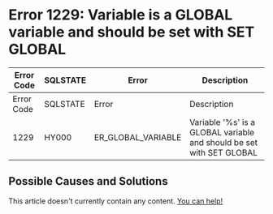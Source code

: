 
# Error 1229: Variable is a GLOBAL variable and should be set with SET GLOBAL


| Error Code | SQLSTATE | Error | Description |
| --- | --- | --- | --- |
| Error Code | SQLSTATE | Error | Description |
| 1229 | HY000 | ER_GLOBAL_VARIABLE | Variable '%s' is a GLOBAL variable and should be set with SET GLOBAL |




## Possible Causes and Solutions


This article doesn't currently contain any content. [You can help!](/kb/en/writing-and-editing-knowledge-base-articles/)

